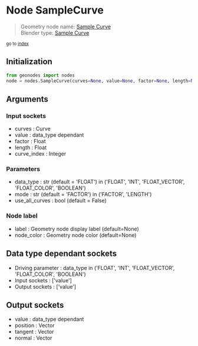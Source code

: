 
# Node SampleCurve

> Geometry node name: [Sample Curve](https://docs.blender.org/manual/en/latest/modeling/geometry_nodes/curve/sample_curve.html)<br>
  Blender type: [Sample Curve](https://docs.blender.org/api/current/bpy.types.GeometryNodeSampleCurve.html)
  
<sub>go to [index](/docs/index.md)</sub>

## Initialization

```python
from geonodes import nodes
node = nodes.SampleCurve(curves=None, value=None, factor=None, length=None, curve_index=None, data_type='FLOAT', mode='FACTOR', use_all_curves=False, label=None, node_color=None)
```



## Arguments


### Input sockets

- curves : Curve
- value : data_type dependant
- factor : Float
- length : Float
- curve_index : Integer

### Parameters

- data_type : str (default = 'FLOAT') in ('FLOAT', 'INT', 'FLOAT_VECTOR', 'FLOAT_COLOR', 'BOOLEAN')
- mode : str (default = 'FACTOR') in ('FACTOR', 'LENGTH')
- use_all_curves : bool (default = False)

### Node label

- label : Geometry node display label (default=None)
- node_color : Geometry node color (default=None)

## Data type dependant sockets

- Driving parameter : data_type in ('FLOAT', 'INT', 'FLOAT_VECTOR', 'FLOAT_COLOR', 'BOOLEAN')
- Input sockets  : ['value']
- Output sockets : ['value']   
  
  

## Output sockets

- value : data_type dependant
- position : Vector
- tangent : Vector
- normal : Vector
